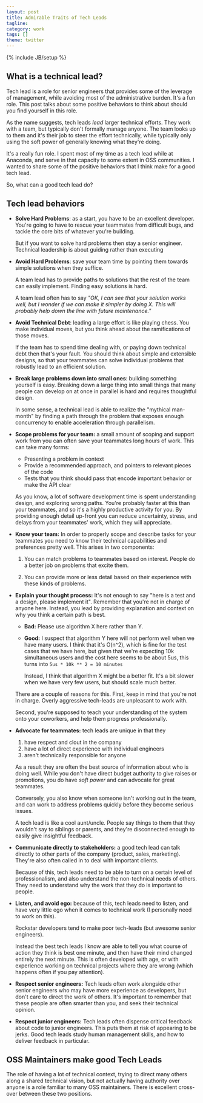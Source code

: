 ```yaml
---
layout: post
title: Admirable Traits of Tech Leads
tagline:
category: work
tags: []
theme: twitter
---
```

{% include JB/setup %}


What is a technical lead?
-------------------------

Tech lead is a role for senior engineers that provides some of the leverage of
management, while avoiding most of the administrative burden.  It's a fun role.
This post talks about some positive behaviors to think about should you find
yourself in this role.

As the name suggests, tech leads *lead* larger technical efforts.
They work with a team, but typically don't formally manage anyone.
The team looks up to them and it's their job to steer the effort technically,
while typically only using the soft power of generally knowing what they're
doing.

It's a really fun role.  I spent most of my time as a tech lead while at Anaconda, and serve
in that capacity to some extent in OSS communities.  I wanted to share some of
the positive behaviors that I think make for a good tech lead.

So, what can a good tech lead do?


Tech lead behaviors
-------------------

-   **Solve Hard Problems**: as a start, you have to be an excellent developer.
    You're going to have to rescue your teammates from difficult bugs,
    and tackle the core bits of whatever you're building.

    But if you want to solve hard problems then stay a senior engineer.
    Technical leadership is about guiding rather than executing

-   **Avoid Hard Problems**: save your team time by pointing them towards
    simple solutions when they suffice.

    A team lead has to provide paths to solutions that the rest of the team can
    easily implement.  Finding easy solutions is hard.

    A team lead often has to say *"OK, I can see that your solution works well,
    but I wonder if we can make it simpler by doing X.  This will probably help
    down the line with future maintenance."*

-   **Avoid Technical Debt**: leading a large effort is like playing chess.
    You make individual moves, but you think ahead about the ramifications of
    those moves.

    If the team has to spend time dealing with, or paying down technical debt
    then that's your fault.  You should think about simple and extensible designs,
    so that your teammates can solve individual problems that robustly lead to
    an efficient solution.

-   **Break large problems down into small ones**: building something
    yourself is easy.  Breaking down a large thing into small things that many
    people can develop on at once in parallel is hard and requires thoughtful
    design.

    In some sense, a technical lead is able to realize the "mythical man-month"
    by finding a path through the problem that exposes enough concurrency to
    enable acceleration through parallelism.

-   **Scope problems for your team:** a small amount of scoping and support
    work from you can
    often save your teammates long hours of work.  This can take many forms:

    -   Presenting a problem in context
    -   Provide a recommended approach, and pointers to relevant pieces of the
        code
    -   Tests that you think should pass that encode important behavior or make
        the API clear

    As you know, a lot of software development time is spent understanding
    design, and exploring wrong paths.  You're probably faster at this than
    your teammates, and so it's a highly productive activity for you.
    By providing enough detail up-front you can reduce uncertainty, stress, and
    delays from your teammates' work, which they will appreciate.

-   **Know your team:** In order to properly scope and describe tasks for your
    teammates you need to know their technical capabilities and preferences
    pretty well.  This arises in two components:

    1.  You can match problems to teammates based on interest.  People do a
        better job on problems that excite them.

    2.  You can provide more or less detail based on their experience with
        these kinds of problems.

-   **Explain your thought process:** It's not enough to say "here is a test
    and a design, please implement it".  Remember that you're not in charge of
    anyone here.  Instead, you lead by providing explanation and context on why
    you think a certain path is best.

    -   **Bad:** Please use algorithm X here rather than Y.
    -   **Good:** I suspect that algorithm Y here will not perform well when we
        have many users.  I think that it's O(n^2), which is fine for the test
        cases that we have here, but given that we're expecting 10k
        simultaneous users and the cost here seems to be about 5us, this turns
        into `5us * 10k ** 2 = 10 minutes`

        Instead, I think that algorithm X might be a better fit.  It's a bit
        slower when we have very few users, but should scale much better.

    There are a couple of reasons for this.  First, keep in mind that you're
    not in charge.  Overly aggressive tech-leads are unpleasant to work with.

    Second, you're supposed to teach your understanding of the system onto
    your coworkers, and help them progress professionally.

-   **Advocate for teammates:** tech leads are unique in that they

    1.  have respect and clout in the company
    2.  have a lot of direct experience with individual engineers
    3.  aren't technically responsible for anyone

    As a result they are often the best source of information about who is
    doing well.  While you don't have direct budget authority to give raises or
    promotions, you do have *soft power* and can advocate for great teammates.

    Conversely, you also know when someone isn't working out in the team,
    and can work to address problems quickly before they become serious issues.

    A tech lead is like a cool aunt/uncle.  People say things to them that they
    wouldn't say to siblings or parents, and they're disconnected enough to
    easily give insightful feedback.

-   **Communicate directly to stakeholders:** a good tech lead
    can talk directly to other parts of the company (product, sales, marketing).
    They're also often called in to deal with important clients.

    Because of this, tech leads need to be able to turn on a certain level of
    professionalism, and also understand the non-technical needs of others.
    They need to understand why the work that they do is important to people.

-   **Listen, and avoid ego:** because of this, tech leads need to listen,
    and have very little ego when it comes to technical work
    (I personally need to work on this).

    Rockstar developers tend to make poor tech-leads (but awesome senior engineers).

    Instead the best tech leads I know are able to tell you what course of
    action they think is best one minute, and then have their mind changed
    entirely the next minute.  This is often developed with age, or with
    experience working on technical projects where they are wrong (which
    happens often if you pay attention).

-   **Respect senior engineers:** Tech leads often work alongside other senior
    engineers who may have more experience as developers, but don't care to
    direct the work of others.  It's important to remember that these people
    are often smarter than you, and seek their technical opinion.

-   **Respect junior engineers:** Tech leads often dispense critical feedback
    about code to junior engineers.  This puts them at risk of appearing to be
    jerks.  Good tech leads study human management skills, and how to deliver
    feedback in particular.


OSS Maintainers make good Tech Leads
------------------------------------

The role of having a lot of technical context, trying to direct many others
along a shared technical vision, but not actually having authority over anyone
is a role familiar to many OSS maintainers.  There is excellent cross-over
between these two positions.
